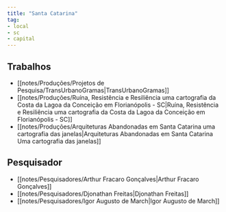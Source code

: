 ```yaml
---
title: "Santa Catarina"
tag:
- local
- sc
- capital
---
```


## Trabalhos
- [[notes/Produções/Projetos de Pesquisa/TransUrbanoGramas|TransUrbanoGramas]]
- [[notes/Produções/Ruína, Resistência e Resiliência uma cartografia da Costa da Lagoa da Conceição em Florianópolis - SC|Ruína, Resistência e Resiliência uma cartografia da Costa da Lagoa da Conceição em Florianópolis - SC]]
- [[notes/Produções/Arquiteturas Abandonadas em Santa Catarina uma cartografia das janelas|Arquiteturas Abandonadas em Santa Catarina Uma cartografia das janelas]]

## Pesquisador
- [[notes/Pesquisadores/Arthur Fracaro Gonçalves|Arthur Fracaro Gonçalves]]
- [[notes/Pesquisadores/Djonathan Freitas|Djonathan Freitas]]
- [[notes/Pesquisadores/Igor Augusto de March|Igor Augusto de March]]

